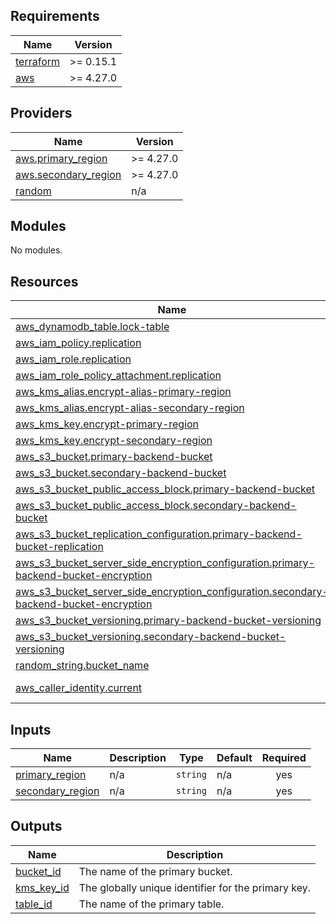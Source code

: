 <!-- BEGIN_TF_DOCS -->
## Requirements

| Name | Version |
|------|---------|
| <a name="requirement_terraform"></a> [terraform](#requirement\_terraform) | >= 0.15.1 |
| <a name="requirement_aws"></a> [aws](#requirement\_aws) | >= 4.27.0 |

## Providers

| Name | Version |
|------|---------|
| <a name="provider_aws.primary_region"></a> [aws.primary\_region](#provider\_aws.primary\_region) | >= 4.27.0 |
| <a name="provider_aws.secondary_region"></a> [aws.secondary\_region](#provider\_aws.secondary\_region) | >= 4.27.0 |
| <a name="provider_random"></a> [random](#provider\_random) | n/a |

## Modules

No modules.

## Resources

| Name | Type |
|------|------|
| [aws_dynamodb_table.lock-table](https://registry.terraform.io/providers/hashicorp/aws/latest/docs/resources/dynamodb_table) | resource |
| [aws_iam_policy.replication](https://registry.terraform.io/providers/hashicorp/aws/latest/docs/resources/iam_policy) | resource |
| [aws_iam_role.replication](https://registry.terraform.io/providers/hashicorp/aws/latest/docs/resources/iam_role) | resource |
| [aws_iam_role_policy_attachment.replication](https://registry.terraform.io/providers/hashicorp/aws/latest/docs/resources/iam_role_policy_attachment) | resource |
| [aws_kms_alias.encrypt-alias-primary-region](https://registry.terraform.io/providers/hashicorp/aws/latest/docs/resources/kms_alias) | resource |
| [aws_kms_alias.encrypt-alias-secondary-region](https://registry.terraform.io/providers/hashicorp/aws/latest/docs/resources/kms_alias) | resource |
| [aws_kms_key.encrypt-primary-region](https://registry.terraform.io/providers/hashicorp/aws/latest/docs/resources/kms_key) | resource |
| [aws_kms_key.encrypt-secondary-region](https://registry.terraform.io/providers/hashicorp/aws/latest/docs/resources/kms_key) | resource |
| [aws_s3_bucket.primary-backend-bucket](https://registry.terraform.io/providers/hashicorp/aws/latest/docs/resources/s3_bucket) | resource |
| [aws_s3_bucket.secondary-backend-bucket](https://registry.terraform.io/providers/hashicorp/aws/latest/docs/resources/s3_bucket) | resource |
| [aws_s3_bucket_public_access_block.primary-backend-bucket](https://registry.terraform.io/providers/hashicorp/aws/latest/docs/resources/s3_bucket_public_access_block) | resource |
| [aws_s3_bucket_public_access_block.secondary-backend-bucket](https://registry.terraform.io/providers/hashicorp/aws/latest/docs/resources/s3_bucket_public_access_block) | resource |
| [aws_s3_bucket_replication_configuration.primary-backend-bucket-replication](https://registry.terraform.io/providers/hashicorp/aws/latest/docs/resources/s3_bucket_replication_configuration) | resource |
| [aws_s3_bucket_server_side_encryption_configuration.primary-backend-bucket-encryption](https://registry.terraform.io/providers/hashicorp/aws/latest/docs/resources/s3_bucket_server_side_encryption_configuration) | resource |
| [aws_s3_bucket_server_side_encryption_configuration.secondary-backend-bucket-encryption](https://registry.terraform.io/providers/hashicorp/aws/latest/docs/resources/s3_bucket_server_side_encryption_configuration) | resource |
| [aws_s3_bucket_versioning.primary-backend-bucket-versioning](https://registry.terraform.io/providers/hashicorp/aws/latest/docs/resources/s3_bucket_versioning) | resource |
| [aws_s3_bucket_versioning.secondary-backend-bucket-versioning](https://registry.terraform.io/providers/hashicorp/aws/latest/docs/resources/s3_bucket_versioning) | resource |
| [random_string.bucket_name](https://registry.terraform.io/providers/hashicorp/random/latest/docs/resources/string) | resource |
| [aws_caller_identity.current](https://registry.terraform.io/providers/hashicorp/aws/latest/docs/data-sources/caller_identity) | data source |

## Inputs

| Name | Description | Type | Default | Required |
|------|-------------|------|---------|:--------:|
| <a name="input_primary_region"></a> [primary\_region](#input\_primary\_region) | n/a | `string` | n/a | yes |
| <a name="input_secondary_region"></a> [secondary\_region](#input\_secondary\_region) | n/a | `string` | n/a | yes |

## Outputs

| Name | Description |
|------|-------------|
| <a name="output_bucket_id"></a> [bucket\_id](#output\_bucket\_id) | The name of the primary bucket. |
| <a name="output_kms_key_id"></a> [kms\_key\_id](#output\_kms\_key\_id) | The globally unique identifier for the primary key. |
| <a name="output_table_id"></a> [table\_id](#output\_table\_id) | The name of the primary table. |
<!-- END_TF_DOCS -->